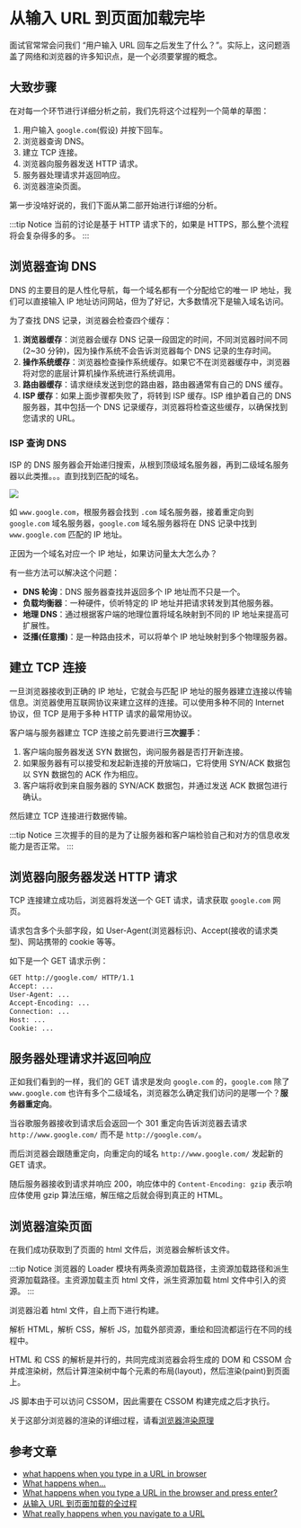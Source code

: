 # 从输入 URL 到页面加载完毕

面试官常常会问我们 “用户输入 URL 回车之后发生了什么？”。实际上，这问题涵盖了网络和浏览器的许多知识点，是一个必须要掌握的概念。

## 大致步骤

在对每一个环节进行详细分析之前，我们先将这个过程列一个简单的草图：

1. 用户输入 `google.com`(假设) 并按下回车。
2. 浏览器查询 DNS。
3. 建立 TCP 连接。
4. 浏览器向服务器发送 HTTP 请求。
5. 服务器处理请求并返回响应。
6. 浏览器渲染页面。

第一步没啥好说的，我们下面从第二部开始进行详细的分析。

:::tip Notice
当前的讨论是基于 HTTP 请求下的，如果是 HTTPS，那么整个流程将会复杂得多的多。
:::

## 浏览器查询 DNS

DNS 的主要目的是人性化导航，每一个域名都有一个分配给它的唯一 IP 地址，我们可以直接输入 IP 地址访问网站，但为了好记，大多数情况下是输入域名访问。

为了查找 DNS 记录，浏览器会检查四个缓存：

1. **浏览器缓存**：浏览器会缓存 DNS 记录一段固定的时间，不同浏览器时间不同(2~30 分钟)，因为操作系统不会告诉浏览器每个 DNS 记录的生存时间。
2. **操作系统缓存**：浏览器检查操作系统缓存。如果它不在浏览器缓存中，浏览器将对您的底层计算机操作系统进行系统调用。
3. **路由器缓存**：请求继续发送到您的路由器，路由器通常有自己的 DNS 缓存。
4. **ISP 缓存**：如果上面步骤都失败了，将转到 ISP 缓存。ISP 维护着自己的 DNS 服务器，其中包括一个 DNS 记录缓存，浏览器将检查这些缓存，以确保找到您请求的 URL。

### ISP 查询 DNS

ISP 的 DNS 服务器会开始递归搜索，从根到顶级域名服务器，再到二级域名服务器以此类推。。。直到找到匹配的域名。

![](http://picstore.lliiooiill.cn/%E5%9F%9F%E5%90%8D%E7%A9%BA%E9%97%B4.png)

如 `www.google.com`，根服务器会找到 `.com` 域名服务器，接着重定向到 `google.com` 域名服务器，`google.com` 域名服务器将在 DNS 记录中找到 `www.google.com` 匹配的 IP 地址。

正因为一个域名对应一个 IP 地址，如果访问量太大怎么办？

有一些方法可以解决这个问题：

- **DNS 轮询**：DNS 服务器查找并返回多个 IP 地址而不只是一个。
- **负载均衡器**：一种硬件，侦听特定的 IP 地址并把请求转发到其他服务器。
- **地理 DNS**：通过根据客户端的地理位置将域名映射到不同的 IP 地址来提高可扩展性。
- **泛播(任意播)**：是一种路由技术，可以将单个 IP 地址映射到多个物理服务器。

## 建立 TCP 连接

一旦浏览器接收到正确的 IP 地址，它就会与匹配 IP 地址的服务器建立连接以传输信息。浏览器使用互联网协议来建立这样的连接。可以使用多种不同的 Internet 协议，但 TCP 是用于多种 HTTP 请求的最常用协议。

客户端与服务器建立 TCP 连接之前先要进行**三次握手**：

1. 客户端向服务器发送 SYN 数据包，询问服务器是否打开新连接。
2. 如果服务器有可以接受和发起新连接的开放端口，它将使用 SYN/ACK 数据包以 SYN 数据包的 ACK 作为相应。
3. 客户端将收到来自服务器的 SYN/ACK 数据包，并通过发送 ACK 数据包进行确认。

然后建立 TCP 连接进行数据传输。

:::tip Notice
三次握手的目的是为了让服务器和客户端检验自己和对方的信息收发能力是否正常。
:::

## 浏览器向服务器发送 HTTP 请求

TCP 连接建立成功后，浏览器将发送一个 GET 请求，请求获取 `google.com` 网页。

请求包含多个头部字段，如 User-Agent(浏览器标识)、Accept(接收的请求类型)、网站携带的 cookie 等等。

如下是一个 GET 请求示例：

```bash
GET http://google.com/ HTTP/1.1
Accept: ...
User-Agent: ...
Accept-Encoding: ...
Connection: ...
Host: ...
Cookie: ...
```

## 服务器处理请求并返回响应

正如我们看到的一样，我们的 GET 请求是发向 `google.com` 的，`google.com` 除了 `www.google.com` 也许有多个二级域名，浏览器怎么确定我们访问的是哪一个？**服务器重定向**。

当谷歌服务器接收到请求后会返回一个 301 重定向告诉浏览器去请求 `http://www.google.com/` 而不是 `http://google.com/`。

而后浏览器会跟随重定向，向重定向的域名 `http://www.google.com/` 发起新的 GET 请求。

随后服务器接收到请求并响应 200，响应体中的 `Content-Encoding: gzip` 表示响应体使用 gzip 算法压缩，解压缩之后就会得到真正的 HTML。

## 浏览器渲染页面

在我们成功获取到了页面的 html 文件后，浏览器会解析该文件。

:::tip Notice
浏览器的 Loader 模块有两条资源加载路径，主资源加载路径和派生资源加载路径。主资源加载主页 html 文件，派生资源加载 html 文件中引入的资源。
:::

浏览器沿着 html 文件，自上而下进行构建。

解析 HTML，解析 CSS，解析 JS，加载外部资源，重绘和回流都运行在不同的线程中。

HTML 和 CSS 的解析是并行的，共同完成浏览器会将生成的 DOM 和 CSSOM 合并成渲染树，然后计算渲染树中每个元素的布局(layout)，然后渲染(paint)到页面上。

JS 脚本由于可以访问 CSSOM，因此需要在 CSSOM 构建完成之后才执行。

关于这部分浏览器的渲染的详细过程，请看[浏览器渲染原理](./浏览器渲染原理.html)

## 参考文章

- [what happens when you type in a URL in browser](https://stackoverflow.com/questions/2092527/what-happens-when-you-type-in-a-url-in-browser)
- [What happens when...](https://github.com/alex/what-happens-when/blob/master/README.rst)
- [What happens when you type a URL in the browser and press enter?](https://medium.com/@maneesha.wijesinghe1/what-happens-when-you-type-an-url-in-the-browser-and-press-enter-bb0aa2449c1a)
- [从输入 URL 到页面加载的全过程](https://www.cnblogs.com/xiaohuochai/p/9193083.html)
- [What really happens when you navigate to a URL](http://igoro.com/archive/what-really-happens-when-you-navigate-to-a-url/)
